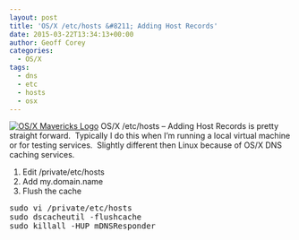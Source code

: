 ```yaml
---
layout: post
title: 'OS/X /etc/hosts &#8211; Adding Host Records'
date: 2015-03-22T13:34:13+00:00
author: Geoff Corey
categories:
  - OS/X
tags:
  - dns
  - etc
  - hosts
  - osx
---
```

[<img class=" size-thumbnail wp-image-184 alignright" src="http://i2.wp.com/www.geoffcorey.com/wp-content/uploads/2015/03/os-x-mavericks-logo.png?resize=150%2C150" alt="OS/X Mavericks Logo" data-recalc-dims="1" />](http://i2.wp.com/www.geoffcorey.com/wp-content/uploads/2015/03/os-x-mavericks-logo.png) OS/X /etc/hosts &#8211; Adding Host Records is pretty straight forward.  Typically I do this when I&#8217;m running a local virtual machine or for testing services.  Slightly different then Linux because of OS/X DNS caching services.

  1. Edit /private/etc/hosts
  2. Add my.domain.name
  3. Flush the cache

<pre>sudo vi /private/etc/hosts
sudo dscacheutil -flushcache
sudo killall -HUP mDNSResponder
</pre>

